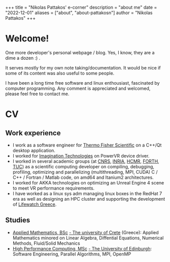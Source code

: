 +++
title = "Nikolas Pattakos' e-corner"
description = "about me"
date = "2022-12-01"
aliases = ["about", "about-pattakosn"]
author = "Nikolas Pattakos"
+++

# Welcome!
One more developer's personal webpage / blog.
Yes, I know, they are a dime a dozen :) .

It serves mostly for my own note taking/documentation.
It would be nice if some of its content was also useful to some people.

I have been a long time free software and linux enthousiast, fascinated by computer programming.
Any comment is appreciated and welcomed, please feel free to contact me.

# CV
## Work experience
* I work as a software engineer for [Thermo Fisher Scientific](https://www.thermofisher.com) on a C++/Qt desktop application.
* I worked for [Imagination Technologies](https://www.imaginationtech.com/) on PowerVR device driver.
* I worked in several academic groups (at [CNRS](https://www.cnrs.fr/en/cnrs), [INRIA](https://www.inria.fr/en), [HCMR](https://www.hcmr.gr/en/), [FORTH](https://www.forth.gr/en/home/), [TUC](https://www.tuc.gr/index.php?id=5397))  as a scientific computing developer on compiling, debugging, profiling, optimizing and parallelizing (multithreading, MPI, CUDA) C / C++ / Fortran / Matlab code, on amd64 and Itanium2 architectures.
* I worked for AKKA technologies on optimizing an Unreal Engine 4 scene to meet VR performance requirements.
* I have worked as a linux sys adm managing linux boxes in the RedHat 7 era as well as designing an HPC cluster and supporting the development of [Lifewatch Greece](https://www.lifewatchgreece.eu).
## Studies
* [Applied Mathematics, BSc](http://www.math.uoc.gr/en/) [- The university of Crete](https://www.uoc.gr/) (Greece): Applied Mathematics minored on Linear Algebra, Diffential Equations, Numerical Methods, Fluid/Solid Mechanics
* [High Performance Computing, MSc](https://www.epcc.ed.ac.uk/education-and-training/masters-programmes) [- The University of Edinburgh](https://www.ed.ac.uk/): Software Engineering, Parallel Algorithms, MPI, OpenMP
